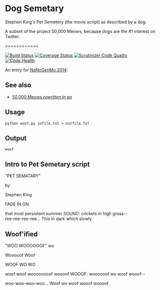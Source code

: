 # Dog Semetary

Stephen King's Pet Semetery (the movie script) as described by a dog.

A subset of the project 50,000 Meows, because dogs are the #1 interest on Twitter.

============

[![Build Status](https://travis-ci.org/asears/woof.py.svg?branch=master)](https://travis-ci.org/asears/woof.py)
[![Coverage Status](https://coveralls.io/repos/github/asears/woof.py/badge.svg?branch=master)](https://coveralls.io/github/asears/woof.py?branch=master)
[![Scrutinizer Code Quality](https://scrutinizer-ci.com/g/asears/woof.py/badges/quality-score.png?b=master)](https://scrutinizer-ci.com/g/asears/woof.py/?branch=master)
[![Code Health](https://landscape.io/github/asears/woof.py/master/landscape.svg)](https://landscape.io/github/asears/woof.py/master)

An entry for [NaNoGenMo 2014](https://github.com/dariusk/NaNoGenMo-2014/):

See also
--------

* [50,000 Meows *rewritten in go*](https://github.com/hungnq1989/meowify)


Usage
-----

    python woof.py infile.txt > outfile.txt

Output
------

    woof

## Intro to Pet Semetary script

 "PET SEMATARY"

by  

  Stephen King

FADE IN ON

that most persistent summer SOUND: crickets in high grass--  
ree-ree-ree-ree... This in dark which slowly  

## Woof'ified

 "WOO WOOOOOOF"
    wo  

  Wooooof Woof


WOOF WO WO


woof woof woooooooof woooof WOOOF: woooooof wo woof wooof--

woo-woo-woo-woo... Woof wo woof wooof woooof



